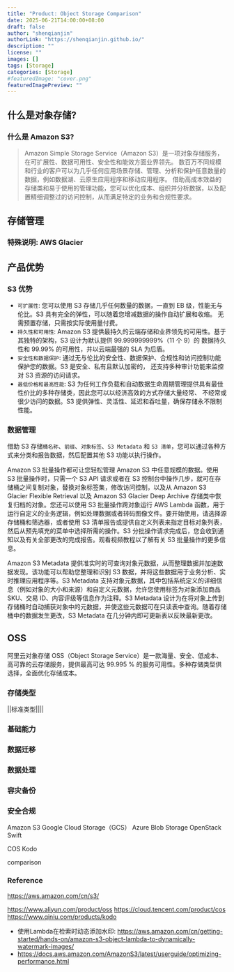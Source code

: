```yaml
---
title: "Product: Object Storage Comparison"
date: 2025-06-21T14:00:00+08:00
draft: false
author: "shenqianjin"
authorLink: "https://shenqianjin.github.io/"
description: ""
license: ""
images: []
tags: [Storage]
categories: [Storage]
#featuredImage: "cover.png"
featuredImagePreview: ""
---
```


## 什么是对象存储?

### 什么是 Amazon S3?
> Amazon Simple Storage Service（Amazon S3）是一项对象存储服务，在可扩展性、数据可用性、安全性和能效方面业界领先。
> 数百万不同规模和行业的客户可以为几乎任何应用场景存储、管理、分析和保护任意数量的数据，例如数据湖、云原生应用程序和移动应用程序。
> 借助高成本效益的存储类和易于使用的管理功能，您可以优化成本、组织并分析数据，以及配置精细调整过的访问控制，从而满足特定的业务和合规性要求。

## 存储管理

### 特殊说明: AWS Glacier


## 产品优势

### S3 优势
- `可扩展性`: 您可以使用 S3 存储几乎任何数量的数据，一直到 EB 级，性能无与伦比。S3 具有完全的弹性，可以随着您增减数据的操作自动扩展和收缩。
  无需预置存储，只需按实际使用量付费。
- `持久性和可用性`: Amazon S3 提供最持久的云端存储和业界领先的可用性。基于其独特的架构，S3 设计为默认提供 99.999999999%（11 个 9）的
  数据持久性和 99.99% 的可用性，并以云端最强的 SLA 为后盾。
- `安全性和数据保护`: 通过无与伦比的安全性、数据保护、合规性和访问控制功能保护您的数据。S3 是安全、私有且默认加密的，
  还支持多种审计功能来监控对 S3 资源的访问请求。
- `最低价格和最高性能`: S3 为任何工作负载和自动数据生命周期管理提供具有最佳性价比的多种存储类，因此您可以以经济高效的方式存储大量经常、
  不经常或很少访问的数据。S3 提供弹性、灵活性、延迟和吞吐量，确保存储永不限制性能。


### 数据管理
借助 S3 存储`桶名称`、`前缀`、`对象标签`、`S3 Metadata` 和 `S3 清单`，您可以通过各种方式来分类和报告数据，然后配置其他 S3 功能以执行操作。

Amazon S3 批量操作都可让您轻松管理 Amazon S3 中任意规模的数据。使用 S3 批量操作时，只需一个 S3 API 请求或者在 S3 控制台中操作几步，就可在存储桶之间复制对象，替换对象标签集，修改访问控制，以及从 Amazon S3 Glacier Flexible Retrieval 以及 Amazon S3 Glacier Deep Archive 存储类中恢复归档的对象。您还可以使用 S3 批量操作跨对象运行 AWS Lambda 函数，用于运行自定义的业务逻辑，例如处理数据或者转码图像文件。要开始使用，请选择源存储桶和筛选器，或者使用 S3 清单报告或提供自定义列表来指定目标对象列表，然后从预先填充的菜单中选择所需的操作。S3 分批操作请求完成后，您会收到通知以及有关全部更改的完成报告。观看视频教程以了解有关 S3 批量操作的更多信息。

Amazon S3 Metadata 提供准实时的可查询对象元数据，从而整理数据并加速数据发现。该功能可以帮助您整理和识别 S3 数据，并将这些数据用于业务分析、实时推理应用程序等。S3 Metadata 支持对象元数据，其中包括系统定义的详细信息（例如对象的大小和来源）和自定义元数据，允许您使用标签为对象添加商品 SKU、交易 ID、内容评级等信息作为注释。S3 Metadata 设计为在将对象上传到存储桶时自动捕获对象中的元数据，并使这些元数据可在只读表中查询。随着存储桶中的数据发生更改，S3 Metadata 在几分钟内即可更新表以反映最新更改。


## OSS
阿里云对象存储 OSS（Object Storage Service）是一款海量、安全、低成本、高可靠的云存储服务，提供最高可达 99.995 % 的服务可用性。多种存储类型供选择，全面优化存储成本。
### 存储类型
||标准类型||||
### 基础能力
### 数据迁移

### 数据处理
### 容灾备份
### 安全合规



Amazon S3
Google Cloud Storage（GCS）
Azure Blob Storage
OpenStack Swift

COS
Kodo

comparison

### Reference
https://aws.amazon.com/cn/s3/

https://www.aliyun.com/product/oss
https://cloud.tencent.com/product/cos
https://www.qiniu.com/products/kodo

- 使用Lambda在检索时动态添加水印: https://aws.amazon.com/cn/getting-started/hands-on/amazon-s3-object-lambda-to-dynamically-watermark-images/
- https://docs.aws.amazon.com/AmazonS3/latest/userguide/optimizing-performance.html